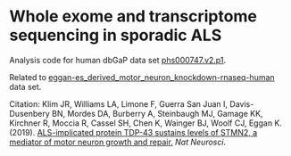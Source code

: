 # Whole exome and transcriptome sequencing in sporadic ALS

Analysis code for human dbGaP data set [phs000747.v2.p1](https://www.ncbi.nlm.nih.gov/projects/gap/cgi-bin/study.cgi?study_id=phs000747.v2.p1).

Related to [eggan-es_derived_motor_neuron_knockdown-rnaseq-human](https://github.com/mjsteinbaugh/eggan-es_derived_motor_neuron_knockdown-rnaseq-human) data set.

Citation: Klim JR, Williams LA, Limone F, Guerra San Juan I, Davis-Dusenbery BN, Mordes DA, Burberry A, Steinbaugh MJ, Gamage KK, Kirchner R, Moccia R, Cassel SH, Chen K, Wainger BJ, Woolf CJ, Eggan K. (2019). [ALS-implicated protein TDP-43 sustains levels of STMN2, a mediator of motor neuron growth and repair.](https://dx.doi.org/10.1038/s41593-018-0300-4) *Nat Neurosci*.
